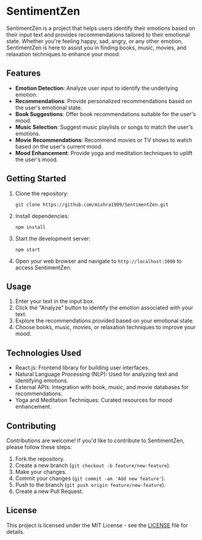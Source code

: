 # SentimentZen

SentimentZen is a project that helps users identify their emotions based on their input text and provides recommendations tailored to their emotional state. Whether you're feeling happy, sad, angry, or any other emotion, SentimentZen is here to assist you in finding books, music, movies, and relaxation techniques to enhance your mood.

## Features

- **Emotion Detection**: Analyze user input to identify the underlying emotion.
- **Recommendations**: Provide personalized recommendations based on the user's emotional state.
- **Book Suggestions**: Offer book recommendations suitable for the user's mood.
- **Music Selection**: Suggest music playlists or songs to match the user's emotions.
- **Movie Recommendations**: Recommend movies or TV shows to watch based on the user's current mood.
- **Mood Enhancement**: Provide yoga and meditation techniques to uplift the user's mood.

## Getting Started

1. Clone the repository:

   ```
   git clone https://github.com/mishra1909/SentimentZen.git
   ```

2. Install dependencies:

   ```
   npm install
   ```

3. Start the development server:

   ```
   npm start
   ```

4. Open your web browser and navigate to `http://localhost:3000` to access SentimentZen.

## Usage

1. Enter your text in the input box.
2. Click the "Analyze" button to identify the emotion associated with your text.
3. Explore the recommendations provided based on your emotional state.
4. Choose books, music, movies, or relaxation techniques to improve your mood.

## Technologies Used

- React.js: Frontend library for building user interfaces.
- Natural Language Processing (NLP): Used for analyzing text and identifying emotions.
- External APIs: Integration with book, music, and movie databases for recommendations.
- Yoga and Meditation Techniques: Curated resources for mood enhancement.

## Contributing

Contributions are welcome! If you'd like to contribute to SentimentZen, please follow these steps:

1. Fork the repository.
2. Create a new branch (`git checkout -b feature/new-feature`).
3. Make your changes.
4. Commit your changes (`git commit -am 'Add new feature'`).
5. Push to the branch (`git push origin feature/new-feature`).
6. Create a new Pull Request.

## License

This project is licensed under the MIT License - see the [LICENSE](LICENSE) file for details.
